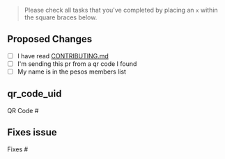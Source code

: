 > Please check all tasks that you've completed by placing an `x` within the square braces below.
## Proposed Changes
- [ ] I have read [CONTRIBUTING.md](https://github.com/pesos/practice_repo2/blob/master/CONTRIBUTING.md)
- [ ] I'm sending this pr from a qr code I found 
- [ ] My name is in the pesos members list
 
## qr_code_uid
QR Code #<!--uid-->

## Fixes issue
Fixes #<!--Issue Number-->
